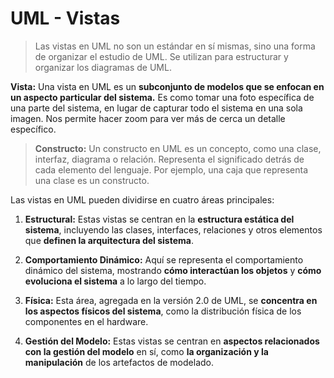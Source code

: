 
# UML - Vistas

> Las vistas en UML no son un estándar en sí mismas, sino una forma de organizar el estudio de UML. Se utilizan para estructurar y organizar los diagramas de UML.

**Vista:** Una vista en UML es un **subconjunto de modelos que se enfocan en un aspecto particular del sistema.** Es como tomar una foto específica de una parte del sistema, en lugar de capturar todo el sistema en una sola imagen. Nos permite hacer zoom para ver más de cerca un detalle específico.

>**Constructo:** Un constructo en UML es un concepto, como una clase, interfaz, diagrama o relación. Representa el significado detrás de cada elemento del lenguaje. Por ejemplo, una caja que representa una clase es un constructo.

Las vistas en UML pueden dividirse en cuatro áreas principales:

1. **Estructural:** Estas vistas se centran en la **estructura estática del sistema**, incluyendo las clases, interfaces, relaciones y otros elementos que **definen la arquitectura del sistema**.

2. **Comportamiento Dinámico:** Aquí se representa el comportamiento dinámico del sistema, mostrando **cómo interactúan los objetos** y **cómo evoluciona el sistema** a lo largo del tiempo.

3. **Física:** Esta área, agregada en la versión 2.0 de UML, se **concentra en los aspectos físicos del sistema**, como la distribución física de los componentes en el hardware.

4. **Gestión del Modelo:** Estas vistas se centran en **aspectos relacionados con la gestión del modelo** en sí, como **la organización y la manipulación** de los artefactos de modelado.
